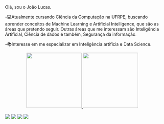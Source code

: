 Olá, sou o João Lucas.

-💻Atualmente cursando Ciência da Computação na UFRPE, buscando aprender conceitos de Machine Learning e Artificial Intelligence, que são as áreas que pretendo seguir. Outras áreas que me interessam são Inteligência Artificial, Ciência de dados e também, Segurança da informação.

-📚Interesse em me especializar em Inteligência artificia e Data Science.

<div align="center">
  <a href="https://github.com/Jlucas66">
  <img height="180em" src="https://github-readme-stats.vercel.app/api?username=Jlucas66&show_icons=true&theme=dark&include_all_commits=true&count_private=true"/>
  <img height="180em" src="https://github-readme-stats.vercel.app/api/top-langs/?username=Jlucas66&layout=compact&langs_count=7&theme=dark"/>
</div>
  
  <div style="display: inline_block"><br>
</div>
  
  
  <div> 
  <a href="https://www.instagram.com/joaolucasvmb/" target="_blank"><img src="https://img.shields.io/badge/-Instagram-%23E4405F?style=for-the-badge&logo=instagram&logoColor=white" target="_blank"></a>
 <a href="https://discord.com/channels/@me" target="_blank"><img src="https://img.shields.io/badge/Discord-7289DA?style=for-the-badge&logo=discord&logoColor=white" target="_blank"></a> 
  <a href = "mailto:jldearaujo1@gmail.com"><img src="https://img.shields.io/badge/-Gmail-%23333?style=for-the-badge&logo=gmail&logoColor=white" target="_blank"></a>
  <a href="https://www.linkedin.com/in/jlucasss/" target="_blank"><img src="https://img.shields.io/badge/-LinkedIn-%230077B5?style=for-the-badge&logo=linkedin&logoColor=white" target="_blank"></a> 
 
 
 
</div>
